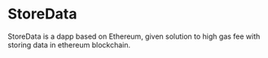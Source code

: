 # StoreData

StoreData is a dapp based on Ethereum, given solution to high gas fee with storing data in ethereum blockchain.
